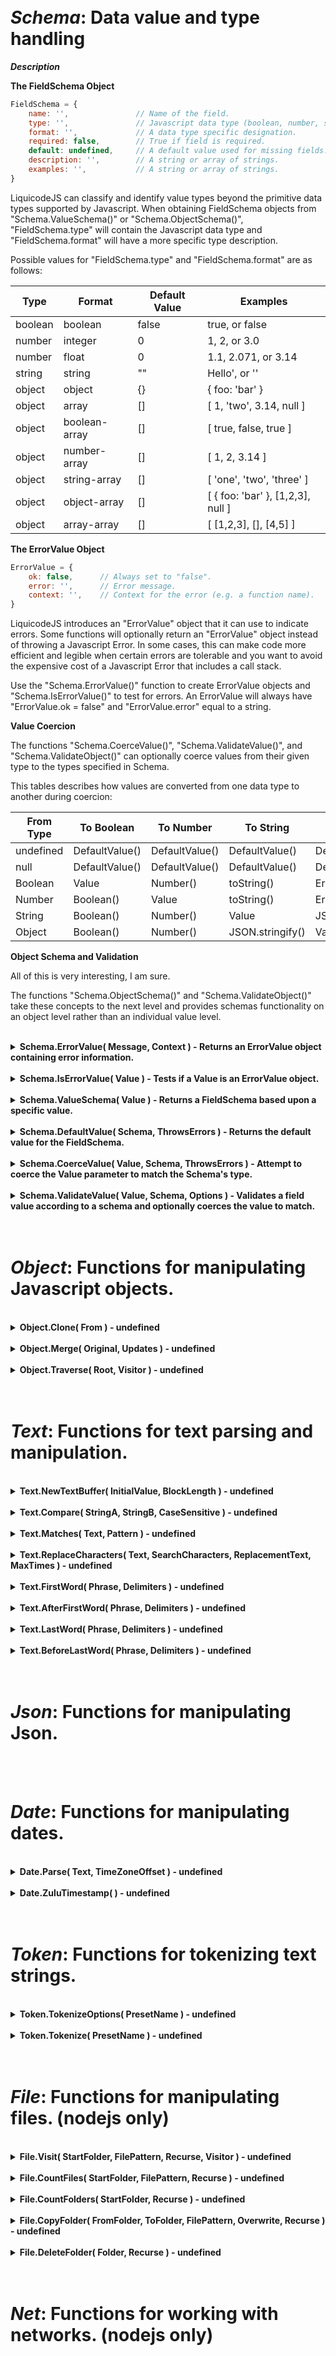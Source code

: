 
<br>
<br>

# ***Schema***: Data value and type handling

***Description***



**The FieldSchema Object**

~~~javascript
FieldSchema = {
	name: '',				// Name of the field.
	type: '',				// Javascript data type (boolean, number, string, object).
	format: '',				// A data type specific designation.
	required: false,		// True if field is required.
	default: undefined,		// A default value used for missing fields.
	description: '',		// A string or array of strings.
	examples: '',			// A string or array of strings.
}
~~~

LiquicodeJS can classify and identify value types beyond the primitive data types supported by Javascript.
When obtaining FieldSchema objects from "Schema.ValueSchema()" or "Schema.ObjectSchema()",
"FieldSchema.type" will contain the Javascript data type and "FieldSchema.format" will have a more specific type description.

Possible values for "FieldSchema.type" and "FieldSchema.format" are as follows:

| Type    | Format        | Default Value | Examples                          |
|---------|---------------|---------------|-----------------------------------|
| boolean | boolean       | false         | true, or false                    |
| number  | integer       | 0             | 1, 2, or 3.0                      |
| number  | float         | 0             | 1.1, 2.071, or 3.14               |
| string  | string        | ""            | Hello', or ''                     |
| object  | object        | {}            | { foo: 'bar' }                    |
| object  | array         | []            | [ 1, 'two', 3.14, null ]          |
| object  | boolean-array | []            | [ true, false, true ]             |
| object  | number-array  | []            | [ 1, 2, 3.14 ]                    |
| object  | string-array  | []            | [ 'one', 'two', 'three' ]         |
| object  | object-array  | []            | [ { foo: 'bar' }, [1,2,3], null ] |
| object  | array-array   | []            | [ [1,2,3], [], [4,5] ]            |


**The ErrorValue Object**

~~~javascript
ErrorValue = {
	ok: false,		// Always set to "false".
	error: '',		// Error message.
	context: '',	// Context for the error (e.g. a function name).
}
~~~

LiquicodeJS introduces an "ErrorValue" object that it can use to indicate errors.
Some functions will optionally return an "ErrorValue" object instead of throwing a Javascript Error.
In some cases, this can make code more efficient and legible when certain errors are tolerable
and you want to avoid the expensive cost of a Javascript Error that includes a call stack.

Use the "Schema.ErrorValue()" function to create ErrorValue objects and "Schema.IsErrorValue()" to test for errors.
An ErrorValue will always have "ErrorValue.ok = false" and "ErrorValue.error" equal to a string.


**Value Coercion**

The functions "Schema.CoerceValue()", "Schema.ValidateValue()", and "Schema.ValidateObject()" can optionally coerce values
from their given type to the types specified in Schema.

This tables describes how values are converted from one data type to another during coercion:

| From Type | To Boolean     | To Number      | To String        | To Object      |
|-----------|----------------|----------------|------------------|----------------|
| undefined | DefaultValue() | DefaultValue() | DefaultValue()   | DefaultValue() |
| null      | DefaultValue() | DefaultValue() | DefaultValue()   | DefaultValue() |
| Boolean   | Value          | Number()       | toString()       | ErrorValue     |
| Number    | Boolean()      | Value          | toString()       | ErrorValue     |
| String    | Boolean()      | Number()       | Value            | JSON.parse()   |
| Object    | Boolean()      | Number()       | JSON.stringify() | Value          |


**Object Schema and Validation**

All of this is very interesting, I am sure.

The functions "Schema.ObjectSchema()" and "Schema.ValidateObject()" take these concepts to the next level and
provides schemas functionality on an object level rather than an individual value level.





<br>

<details>
<summary>
<strong>
Schema.ErrorValue( Message, Context ) - Returns an ErrorValue object containing error information.
</strong>
</summary>

>## Function: ErrorValue( Message, Context )
> 
> Returns an ErrorValue object containing error information.
> 
> **Returns**: ***object*** - An ErrorValue object.

***Description***



***TODO***



---

</details>

<br>

<details>
<summary>
<strong>
Schema.IsErrorValue( Value ) - Tests if a Value is an ErrorValue object.
</strong>
</summary>

>## Function: IsErrorValue( Value )
> 
> Tests if a Value is an ErrorValue object.
> 
> **Returns**: ***boolean*** - True if Value is an ErrorValue object, otherwise false.

***TODO***



---

</details>

<br>

<details>
<summary>
<strong>
Schema.ValueSchema( Value ) - Returns a FieldSchema based upon a specific value.
</strong>
</summary>

>## Function: ValueSchema( Value )
> 
> Returns a FieldSchema based upon a specific value.
> 
> **Returns**: ***object*** - A FieldSchema object.

***Description***


This function is used to obtain extended type information about a value.
While it does return an entire FieldSchema object, only the "FieldSchema.type" and "FieldSchema.format" fields are set.


***TODO***



---

</details>

<br>

<details>
<summary>
<strong>
Schema.DefaultValue( Schema, ThrowsErrors ) - Returns the default value for the FieldSchema.
</strong>
</summary>

>## Function: DefaultValue( Schema, ThrowsErrors )
> 
> Returns the default value for the FieldSchema.
> 
> **Returns**: ******* - The default value.

***Description***


If the FieldSchema specifies a default value, then that value will be returned.
Otherwise, a default value is calculated based upon the type and format of the FieldSchema.

| Type    | Format        | Default
|---------|---------------|-----------
| boolean | -             | false
| number  | integer       | 0
| number  | float         | 0
| string  | -             | ''
| object  | -             | {}
| object  | array         | []
| object  | boolean-array | []
| object  | number-array  | []
| object  | string-array  | []
| object  | object-array  | []



---

</details>

<br>

<details>
<summary>
<strong>
Schema.CoerceValue( Value, Schema, ThrowsErrors ) - Attempt to coerce the Value parameter to match the Schema's type.
</strong>
</summary>

>## Function: CoerceValue( Value, Schema, ThrowsErrors )
> 
> Attempt to coerce the Value parameter to match the Schema's type.
> 
> **Returns**: ******* - The coerced value or an error object.

***Description***


This function uses the "FieldSchema.type", "FieldSchema.format", "FieldSchema.required", and "FieldSchema.default" fields to coerce Value to a particular data type.

If Value is "undefined" or "null", then the default value for "FieldSchema.type" will be returned.
This is done by calling "Schema.DefaultValue()" for the FieldSchema.

***Coercion Table***

|    **From**   | **to boolean** |    **to number**    |      **to string**      |    **to object**    |
|:-------------:|:--------------:|:-------------------:|:-----------------------:|:-------------------:|
| **undefined** |  DefaultValue  |     DefaultValue    |       DefaultValue      |     DefaultValue    |
|    **null**   |  DefaultValue  |     DefaultValue    |       DefaultValue      |     DefaultValue    |
|  **boolean**  |      Value     |         0, 1        |      Value.toString     |        Error        |
|   **number**  |   true, false  |        Value        |      Value.toString     |        Error        |
|   **string**  |   true, false  | parseFloat( Value ) |          Value          | JSON.parse( Value ) |
|   **object**  |   true, false  |        Error        | JSON.stringify( Value ) |        Value        |

- **DefaultValue** is calculated by calling Schema.DefaultValue( Schema ).
- **Error** is an "ErrorValue": { ok: false, error: '...', context: 'CoerceValue' }

	


---

</details>

<br>

<details>
<summary>
<strong>
Schema.ValidateValue( Value, Schema, Options ) - Validates a field value according to a schema and optionally coerces the value to match.
</strong>
</summary>

>## Function: ValidateValue( Value, Schema, Options )
> 
> Validates a field value according to a schema and optionally coerces the value to match.
> 
> **Returns**: ******* - The validated/coerced Value or an ErrorValue object.

***Description***



This function uses "Schema.type", "Schema.format", "Schema.required', and "Schema.default" to validate the given Value.

If "Options.coerce = true", then an attempt will be made to coerce the given value to match the type and format specified in the FieldSchema.
(See: "Schema.CoerceValue()")

	


---

</details>

<br>
<br>

# ***Object***: Functions for manipulating Javascript objects.

<br>

<details>
<summary>
<strong>
Object.Clone( From ) - undefined
</strong>
</summary>

>## Function: Clone( From )
> 
> undefined
> 
> **Returns**: ***string*** - undefined

***Description***

Returns a clone of the given object.
This is equivalent to doing A = JSON.parse( JSON.stringify( B ) ).


---

</details>

<br>

<details>
<summary>
<strong>
Object.Merge( Original, Updates ) - undefined
</strong>
</summary>

>## Function: Merge( Original, Updates )
> 
> undefined
> 
> **Returns**: ***object*** - undefined


---

</details>

<br>

<details>
<summary>
<strong>
Object.Traverse( Root, Visitor ) - undefined
</strong>
</summary>

>## Function: Traverse( Root, Visitor )
> 
> undefined
> 
> **Returns**: ***string*** - undefined

***Description***

Traverses and calls a visitor callback function for each field in an object.
This functions recurses through sub-objects and traverses the entire object.


---

</details>

<br>
<br>

# ***Text***: Functions for text parsing and manipulation.

<br>

<details>
<summary>
<strong>
Text.NewTextBuffer( InitialValue, BlockLength ) - undefined
</strong>
</summary>

>## Function: NewTextBuffer( InitialValue, BlockLength )
> 
> undefined
> 
> **Returns**: ***string*** - undefined

***Description***

Returns a new TextBuffer.


---

</details>

<br>

<details>
<summary>
<strong>
Text.Compare( StringA, StringB, CaseSensitive ) - undefined
</strong>
</summary>

>## Function: Compare( StringA, StringB, CaseSensitive )
> 
> undefined
> 
> **Returns**: ***string*** - undefined

***Description***

Compares two strings.
Returns a `-1` if `StringA` is less than `StringB`.
Returns a `1` if `StringA` is greater than than `StringB`.
Returns a `0` if `StringA` and `StringB` are the same.


---

</details>

<br>

<details>
<summary>
<strong>
Text.Matches( Text, Pattern ) - undefined
</strong>
</summary>

>## Function: Matches( Text, Pattern )
> 
> undefined
> 
> **Returns**: ***string*** - undefined

***Description***

Matches the text against a wildcard-lik pattern.
Returns true If the match succeeds, otherwise false.


---

</details>

<br>

<details>
<summary>
<strong>
Text.ReplaceCharacters( Text, SearchCharacters, ReplacementText, MaxTimes ) - undefined
</strong>
</summary>

>## Function: ReplaceCharacters( Text, SearchCharacters, ReplacementText, MaxTimes )
> 
> undefined
> 
> **Returns**: ***string*** - undefined

***Description***

Replaces characters within a string.
Returns the modified string.


---

</details>

<br>

<details>
<summary>
<strong>
Text.FirstWord( Phrase, Delimiters ) - undefined
</strong>
</summary>

>## Function: FirstWord( Phrase, Delimiters )
> 
> undefined
> 
> **Returns**: ***string*** - undefined

***Description***

Returns the first word of a text phrase.


---

</details>

<br>

<details>
<summary>
<strong>
Text.AfterFirstWord( Phrase, Delimiters ) - undefined
</strong>
</summary>

>## Function: AfterFirstWord( Phrase, Delimiters )
> 
> undefined
> 
> **Returns**: ***string*** - undefined

***Description***

Returns the remainder of a text phrase occurring after the first word.


---

</details>

<br>

<details>
<summary>
<strong>
Text.LastWord( Phrase, Delimiters ) - undefined
</strong>
</summary>

>## Function: LastWord( Phrase, Delimiters )
> 
> undefined
> 
> **Returns**: ***string*** - undefined

***Description***

Returns the last word of a text phrase.


---

</details>

<br>

<details>
<summary>
<strong>
Text.BeforeLastWord( Phrase, Delimiters ) - undefined
</strong>
</summary>

>## Function: BeforeLastWord( Phrase, Delimiters )
> 
> undefined
> 
> **Returns**: ***string*** - undefined

***Description***

Returns the remainder of a text phrase occurring befiore the last word.


---

</details>

<br>
<br>

# ***Json***: Functions for manipulating Json.

<br>
<br>

# ***Date***: Functions for manipulating dates.

<br>

<details>
<summary>
<strong>
Date.Parse( Text, TimeZoneOffset ) - undefined
</strong>
</summary>

>## Function: Parse( Text, TimeZoneOffset )
> 
> undefined
> 
> **Returns**: ***object*** - undefined

***Description***

Converts a string to a date-time value.
Returns a `date_time_parts` structure.


---

</details>

<br>

<details>
<summary>
<strong>
Date.ZuluTimestamp(  ) - undefined
</strong>
</summary>

>## Function: ZuluTimestamp(  )
> 
> undefined
> 
> **Returns**: ***string*** - undefined

***Description***

Returns the current date and time as a string.


---

</details>

<br>
<br>

# ***Token***: Functions for tokenizing text strings.

<br>

<details>
<summary>
<strong>
Token.TokenizeOptions( PresetName ) - undefined
</strong>
</summary>

>## Function: TokenizeOptions( PresetName )
> 
> undefined
> 
> **Returns**: ***object*** - undefined

***Description***

Returns a set of options for calling Tokenize().
Throws an error if an invalid value for PresetName is given.


---

</details>

<br>

<details>
<summary>
<strong>
Token.Tokenize( PresetName ) - undefined
</strong>
</summary>

>## Function: Tokenize( PresetName )
> 
> undefined
> 
> **Returns**: ***object*** - undefined

***Description***

Returns the parsed tokens.


---

</details>

<br>
<br>

# ***File***: Functions for manipulating files. (nodejs only)

<br>

<details>
<summary>
<strong>
File.Visit( StartFolder, FilePattern, Recurse, Visitor ) - undefined
</strong>
</summary>

>## Function: Visit( StartFolder, FilePattern, Recurse, Visitor )
> 
> undefined
> 
> **Returns**: ***number*** - undefined

***Description***

Scans a folder and calls the Visitor callback function for each folder/file encountered.
Returns the number of folders/files visited.


---

</details>

<br>

<details>
<summary>
<strong>
File.CountFiles( StartFolder, FilePattern, Recurse ) - undefined
</strong>
</summary>

>## Function: CountFiles( StartFolder, FilePattern, Recurse )
> 
> undefined
> 
> **Returns**: ***number*** - undefined

***Description***

Scans a folder and calls the Visitor callback function for each folder/file encountered.
Returns the number of folders/files visited.


---

</details>

<br>

<details>
<summary>
<strong>
File.CountFolders( StartFolder, Recurse ) - undefined
</strong>
</summary>

>## Function: CountFolders( StartFolder, Recurse )
> 
> undefined
> 
> **Returns**: ***number*** - undefined

***Description***

Scans a folder and calls the Visitor callback function for each folder/file encountered.
Returns the number of folders/files visited.


---

</details>

<br>

<details>
<summary>
<strong>
File.CopyFolder( FromFolder, ToFolder, FilePattern, Overwrite, Recurse ) - undefined
</strong>
</summary>

>## Function: CopyFolder( FromFolder, ToFolder, FilePattern, Overwrite, Recurse )
> 
> undefined
> 
> **Returns**: ***number*** - undefined

***Description***

Copies files from one folder to another.
Returns the number of files copied.


---

</details>

<br>

<details>
<summary>
<strong>
File.DeleteFolder( Folder, Recurse ) - undefined
</strong>
</summary>

>## Function: DeleteFolder( Folder, Recurse )
> 
> undefined
> 
> **Returns**: ***number*** - undefined

***Description***

Deletes a folder and all of its sub-folders and files.
Returns the number of folders and files deleted.


---

</details>

<br>
<br>

# ***Net***: Functions for working with networks. (nodejs only)
